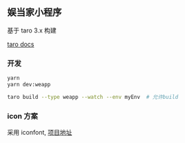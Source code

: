 ## 娱当家小程序

基于 taro 3.x 构建

[taro docs](https://taro-docs.jd.com/taro/docs/README)

### 开发

```bash
yarn
yarn dev:weapp
```

```bash
taro build --type weapp --watch --env myEnv  # 允许build
```

### icon 方案

采用 iconfont, [项目地址](https://www.iconfont.cn/manage/index?manage_type=myprojects&projectId=2629008&keyword=&project_type=&page=)
